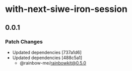 # with-next-siwe-iron-session

## 0.0.1
### Patch Changes

- Updated dependencies [737a1d6]
- Updated dependencies [488c5a1]
  - @rainbow-me/rainbowkit@0.5.0
